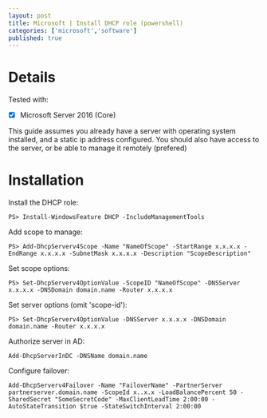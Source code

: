 ```yaml
---
layout: post
title: Microsoft | Install DHCP role (powershell)
categories: ['microsoft','software']
published: true
---
```

# Details
Tested with:
- [x] Microsoft Server 2016 (Core)

This guide assumes you already have a server with operating system installed,
and a static ip address configured. You should also have access to the server,
or be able to manage it remotely (prefered)

# Installation
Install the DHCP role:
```
PS> Install-WindowsFeature DHCP -IncludeManagementTools
```

Add scope to manage:
```
PS> Add-DhcpServerv4Scope -Name "NameOfScope" -StartRange x.x.x.x -EndRange x.x.x.x -SubnetMask x.x.x.x -Description "ScopeDescription"
```

Set scope options:
```
PS> Set-DhcpServerv4OptionValue -ScopeID "NameOfScope" -DNSServer x.x.x.x -DNSDomain domain.name -Router x.x.x.x
```

Set server options (omit 'scope-id'):
```
PS> Set-DhcpServerv4OptionValue -DNSServer x.x.x.x -DNSDomain domain.name -Router x.x.x.x
```

Authorize server in AD:
```
Add-DhcpServerInDC -DNSName domain.name
```

Configure failover:
```
Add-DhcpServerv4Failover -Name "FailoverName" -PartnerServer partnerserver.domain.name -ScopeId x..x.x -LoadBalancePercent 50 -SharedSecret "SomeSecretCode" -MaxClientLeadTime 2:00:00 -AutoStateTransition $true -StateSwitchInterval 2:00:00
```
